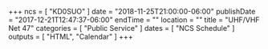 +++
ncs = [ "KD0SUO" ]
date = "2018-11-25T21:00:00-06:00"
publishDate = "2017-12-21T12:47:37-06:00"
endTime = ""
location = ""
title = "UHF/VHF Net 47"
categories = [ "Public Service" ]
dates = [ "NCS Schedule" ]
outputs = [ "HTML", "Calendar" ]
+++
